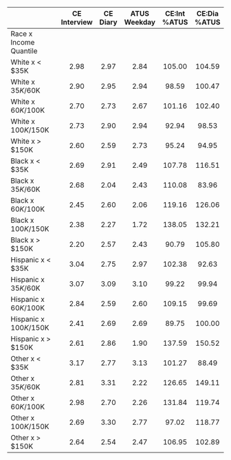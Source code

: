 
|                      | CE<br>Interview |  CE<br>Diary | ATUS<br>Weekday | CE:Int<br>%ATUS | CE:Dia<br>%ATUS |
| -------------------- | :----------: | :----------: | :----------: | :----------: | :----------: |
| Race x Income Quantile |              |              |              |              |              |
| White x     < $35K   |         2.98 |         2.97 |         2.84 |       105.00 |       104.59 |
| White x  $35K/$60K   |         2.90 |         2.95 |         2.94 |        98.59 |       100.47 |
| White x  $60K/$100K  |         2.70 |         2.73 |         2.67 |       101.16 |       102.40 |
| White x $100K/$150K  |         2.73 |         2.90 |         2.94 |        92.94 |        98.53 |
| White x     > $150K  |         2.60 |         2.59 |         2.73 |        95.24 |        94.95 |
| Black x     < $35K   |         2.69 |         2.91 |         2.49 |       107.78 |       116.51 |
| Black x  $35K/$60K   |         2.68 |         2.04 |         2.43 |       110.08 |        83.96 |
| Black x  $60K/$100K  |         2.45 |         2.60 |         2.06 |       119.16 |       126.06 |
| Black x $100K/$150K  |         2.38 |         2.27 |         1.72 |       138.05 |       132.21 |
| Black x     > $150K  |         2.20 |         2.57 |         2.43 |        90.79 |       105.80 |
| Hispanic x     < $35K |         3.04 |         2.75 |         2.97 |       102.38 |        92.63 |
| Hispanic x  $35K/$60K |         3.07 |         3.09 |         3.10 |        99.22 |        99.94 |
| Hispanic x  $60K/$100K |         2.84 |         2.59 |         2.60 |       109.15 |        99.69 |
| Hispanic x $100K/$150K |         2.41 |         2.69 |         2.69 |        89.75 |       100.00 |
| Hispanic x     > $150K |         2.61 |         2.86 |         1.90 |       137.59 |       150.52 |
| Other x     < $35K   |         3.17 |         2.77 |         3.13 |       101.27 |        88.49 |
| Other x  $35K/$60K   |         2.81 |         3.31 |         2.22 |       126.65 |       149.11 |
| Other x  $60K/$100K  |         2.98 |         2.70 |         2.26 |       131.84 |       119.74 |
| Other x $100K/$150K  |         2.69 |         3.30 |         2.77 |        97.02 |       118.77 |
| Other x     > $150K  |         2.64 |         2.54 |         2.47 |       106.95 |       102.89 |

